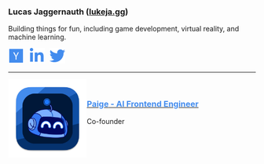 ### <span>Lucas Jaggernauth</span> (<span style="color: #438CEE;">[lukeja.gg](https://lukeja.gg)</span>)

Building things for fun, including game development, virtual reality, and machine learning.

<div style="display: flex; gap: 0px; color: transparent; gap: 10px;">
  <a href="https://bookface.ycombinator.com/user/1500358" target="_blank" aria-label="Y Combinator" style="color: transparent;"><img src="assets/ycombinator.svg" alt="Y Combinator" height="32" width="32"></a>
  <a href="https://linkedin.com/in/lucasjagg" target="_blank" aria-label="LinkedIn" style="color: transparent;"><img src="assets/linkedin.svg" alt="LinkedIn" height="32" width="32"></a>
  <a href="https://twitter.com/lukejagg" target="_blank" aria-label="Twitter" style="color: transparent;"><img src="assets/twitter.svg" alt="Twitter" height="32" width="32"></a>
</div>

---

<a href="https://paige.sh"><img align="left" src="assets/paige-app.png" alt="Paige - AI Frontend Engineer" width="160"></a>
​ <!-- NO WIDTH SPACE -->
### [<span style="color: #438CEE;"><b>Paige</b> - AI Frontend Engineer</span>](https://paige.sh)
<p>Co-founder</p>
